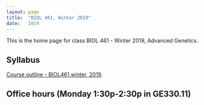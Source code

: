```yaml
---
layout: page
title:  "BIOL 461, Winter 2019"
date:   2019
---
```

This is the home page for class BIOL 461 - Winter 2019, Advanced Genetics.

## Syllabus
[Course outline - BIOL461 winter, 2019](). 

## Office hours (Monday 1:30p-2:30p in GE330.11)

